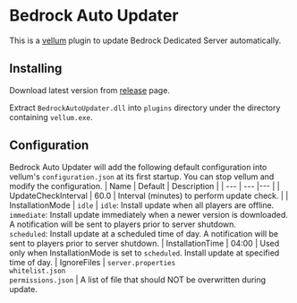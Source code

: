 # Bedrock Auto Updater
This is a [vellum](https://github.com/clvrkio/vellum) plugin to update Bedrock Dedicated Server automatically.

## Installing
Download latest version from [release](https://github.com/noelex/berock-auto-updater/releases/latest) page.

Extract `BedrockAutoUpdater.dll` into `plugins` directory under the directory containing `vellum.exe`.

## Configuration
Bedrock Auto Updater will add the following default configuration into vellum's `configuration.json` at its first startup. You can stop vellum and modify the configuration.
| Name | Default | Description |
| --- | --- |--- |
| UpdateCheckInterval | 60.0 | Interval (minutes) to perform update check. |
| InstallationMode | `idle` | `idle`: Install update when all players are offline.<br>`immediate`: Install update immediately when a newer version is downloaded. A notification will be sent to players prior to server shutdown.<br>`scheduled`: Install update at a scheduled time of day. A notification will be sent to players prior to server shutdown.
| InstallationTime | 04:00 | Used only when InstallationMode is set to `scheduled`. Install update at specified time of day.
| IgnoreFiles | `server.properties`<br>`whitelist.json`<br>`permissions.json` | A list of file that should NOT be overwritten during update.